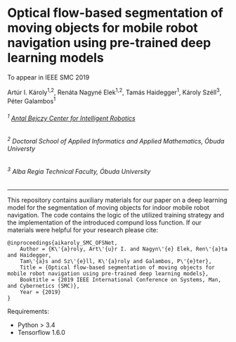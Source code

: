 # Optical flow-based segmentation of moving objects for mobile robot navigation using pre-trained deep learning models

To appear in IEEE SMC 2019

Artúr I. Károly<sup>1,2</sup>, Renáta Nagyné Elek<sup>1,2</sup>, Tamás Haidegger<sup>1</sup>, Károly Széll<sup>3</sup>, Péter Galambos<sup>1</sup>

###### <sup>1</sup> [Antal Bejczy Center for Intelligent Robotics](http://irob.uni-obuda.hu/?q=en)

###### <sup>2</sup> Doctoral School of Applied Informatics and Applied Mathematics, Óbuda Universty

###### <sup>3</sup> Alba Regia Technical Faculty, Óbuda University

***

This repository contains auxiliary materials for our paper on a deep learning model for the segmentation of moving objects for indoor mobile robot navigation. The code contains the logic of the utilized training strategy and the implementation of the introduced compund loss function. If our materials were helpful for your research please cite:

```
@inproceedings{aikaroly_SMC_OFSNet,
    Author = {K\'{a}roly, Art\'{u}r I. and Nagyn\'{e} Elek, Ren\'{a}ta and Haidegger,
    Tam\'{a}s and Sz\'{e}ll, K\'{a}roly and Galambos, P\'{e}ter},
    Title = {Optical flow-based segmentation of moving objects for mobile robot navigation using pre-trained deep learning models},
    Booktitle = {2019 IEEE International Conference on Systems, Man, and Cybernetics (SMC)},
    Year = {2019}
}
```

Requirements:

- Python > 3.4
- Tensorflow 1.6.0
